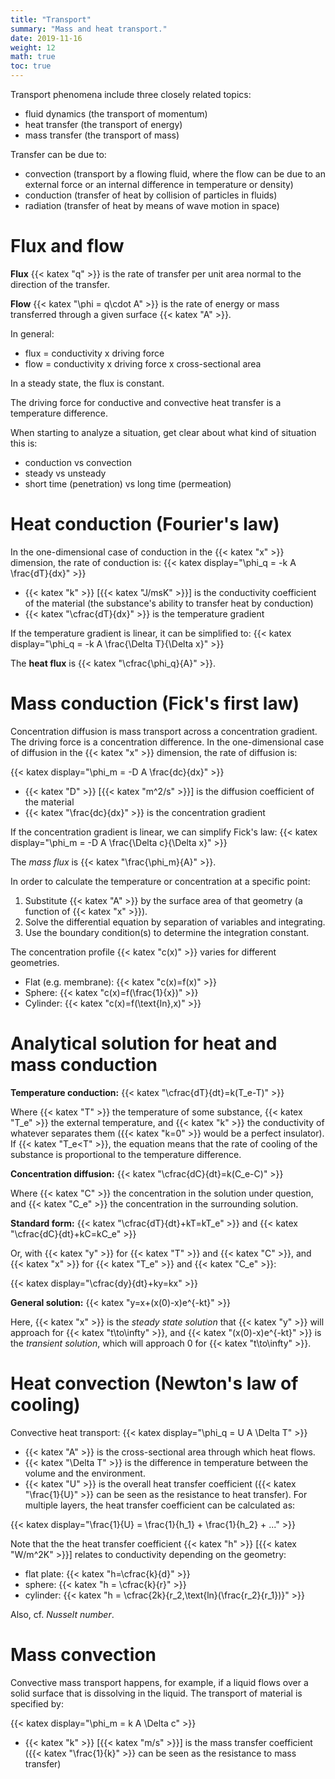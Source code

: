 ```yaml
---
title: "Transport"
summary: "Mass and heat transport."
date: 2019-11-16
weight: 12
math: true
toc: true
---
```


Transport phenomena include three closely related topics:

* fluid dynamics (the transport of momentum)
* heat transfer (the transport of energy)
* mass transfer (the transport of mass)

Transfer can be due to:

* convection (transport by a flowing fluid, where the flow can be due to an external force or an internal difference in temperature or density)
* conduction (transfer of heat by collision of particles in fluids)
* radiation (transfer of heat by means of wave motion in space)

# Flux and flow

**Flux** {{< katex "q" >}} is the rate of transfer per unit area normal to the direction of the transfer.

**Flow** {{< katex "\phi = q\cdot A" >}} is the rate of energy or mass transferred through a given surface {{< katex "A" >}}.

In general:

* flux = conductivity x driving force
* flow = conductivity x driving force x cross-sectional area

In a steady state, the flux is constant.

The driving force for conductive and convective heat transfer is a temperature difference.

When starting to analyze a situation, get clear about what kind of situation this is:

* conduction vs convection
* steady vs unsteady
* short time (penetration) vs long time (permeation)

# Heat conduction (Fourier's law)

In the one-dimensional case of conduction in the {{< katex "x" >}} dimension, the rate of conduction is:
{{< katex display="\phi_q = -k A \frac{dT}{dx}" >}}

* {{< katex "k" >}} [{{< katex "J/msK" >}}] is the conductivity coefficient of the material (the substance's ability to transfer heat by conduction)
* {{< katex "\cfrac{dT}{dx}" >}} is the temperature gradient

If the temperature gradient is linear, it can be simplified to:
{{< katex display="\phi_q = -k A \frac{\Delta T}{\Delta x}" >}}

The **heat flux** is {{< katex "\cfrac{\phi_q}{A}" >}}.

# Mass conduction (Fick's first law)

Concentration diffusion is mass transport across a concentration gradient. The driving force is a concentration difference. In the one-dimensional case of diffusion in the {{< katex "x" >}} dimension, the rate of diffusion is:

{{< katex display="\phi_m = -D A \frac{dc}{dx}" >}}

* {{< katex "D" >}} [{{< katex "m^2/s" >}}] is the diffusion coefficient of the material
* {{< katex "\frac{dc}{dx}" >}} is the concentration gradient

If the concentration gradient is linear, we can simplify Fick's law:
{{< katex display="\phi_m = -D A \frac{\Delta c}{\Delta x}" >}}

The _mass flux_ is {{< katex "\frac{\phi_m}{A}" >}}.

In order to calculate the temperature or concentration at a specific point:

1. Substitute {{< katex "A" >}} by the surface area of that geometry (a function of {{< katex "x" >}}).
2. Solve the differential equation by separation of variables and integrating.
3. Use the boundary condition(s) to determine the integration constant.

The concentration profile {{< katex "c(x)" >}} varies for different geometries.

* Flat (e.g. membrane): {{< katex "c(x)=f(x)" >}}
* Sphere: {{< katex "c(x)=f(\frac{1}{x})" >}}
* Cylinder: {{< katex "c(x)=f(\text{ln}\,x)" >}}

# Analytical solution for heat and mass conduction

**Temperature conduction:** {{< katex "\cfrac{dT}{dt}=k(T_e-T)" >}}

Where {{< katex "T" >}} the temperature of some substance, {{< katex "T_e" >}} the external temperature, and {{< katex "k" >}} the conductivity of whatever separates them ({{< katex "k=0" >}} would be a perfect insulator). If {{< katex "T_e<T" >}}, the equation means that the rate of cooling of the substance is proportional to the temperature difference.

**Concentration diffusion:** {{< katex "\cfrac{dC}{dt}=k(C_e-C)" >}}

Where {{< katex "C" >}} the concentration in the solution under question, and {{< katex "C_e" >}} the concentration in the surrounding solution.

**Standard form:** {{< katex "\cfrac{dT}{dt}+kT=kT_e" >}} and {{< katex "\cfrac{dC}{dt}+kC=kC_e" >}}

Or, with {{< katex "y" >}} for {{< katex "T" >}} and {{< katex "C" >}}, and {{< katex "x" >}} for {{< katex "T_e" >}} and {{< katex "C_e" >}}:

{{< katex display="\cfrac{dy}{dt}+ky=kx" >}}

**General solution:** {{< katex "y=x+(x(0)-x)e^{-kt}" >}}

Here, {{< katex "x" >}} is the _steady state solution_ that {{< katex "y" >}} will approach for {{< katex "t\to\infty" >}}, and {{< katex "(x(0)-x)e^{-kt}" >}} is the _transient solution_, which will approach 0 for {{< katex "t\to\infty" >}}.

# Heat convection (Newton's law of cooling)

Convective heat transport:
{{< katex display="\phi_q = U A \Delta T" >}}

* {{< katex "A" >}} is the cross-sectional area through which heat flows.
* {{< katex "\Delta T" >}} is the difference in temperature between the volume and the environment.
* {{< katex "U" >}} is the overall heat transfer coefficient ({{< katex "\frac{1}{U}" >}} can be seen as the resistance to heat transfer). For multiple layers, the heat transfer coefficient can be calculated as:

{{< katex display="\frac{1}{U} = \frac{1}{h_1} + \frac{1}{h_2} + ..." >}}

Note that the the heat transfer coefficient {{< katex "h" >}} [{{< katex "W/m^2K" >}}] relates to conductivity depending on the geometry:

* flat plate: {{< katex "h=\cfrac{k}{d}" >}}
* sphere: {{< katex "h = \cfrac{k}{r}" >}}
* cylinder: {{< katex "h = \cfrac{2k}{r_2\,\text{ln}(\frac{r_2}{r_1})}" >}}

Also, cf. *Nusselt number*.

# Mass convection

Convective mass transport happens, for example, if a liquid flows over a solid surface that is dissolving in the liquid. The transport of material is specified by:

{{< katex display="\phi_m = k A \Delta c" >}}

* {{< katex "k" >}} [{{< katex "m/s" >}}] is the mass transfer coefficient ({{< katex "\frac{1}{k}" >}} can be seen as the resistance to mass transfer)
